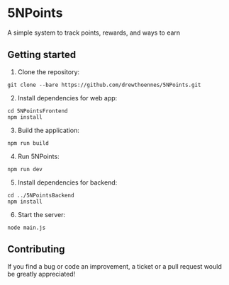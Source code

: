 # 5NPoints
A simple system to track points, rewards, and ways to earn

## Getting started

1. Clone the repository:

```shell
git clone --bare https://github.com/drewthoennes/5NPoints.git
```

2. Install dependencies for web app:

```shell
cd 5NPointsFrontend
npm install
```

3. Build the application:

```shell
npm run build
```

4. Run 5NPoints:

```
npm run dev
```

5. Install dependencies for backend:

```
cd ../5NPointsBackend
npm install
```

6. Start the server:

```
node main.js
```

## Contributing
If you find a bug or code an improvement, a ticket or a pull request would be greatly appreciated!
